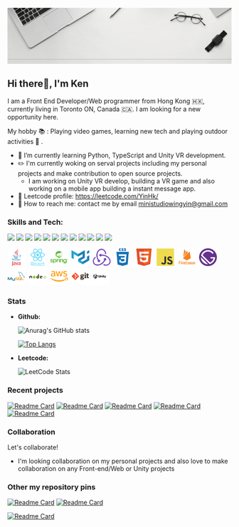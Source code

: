 ![banner.gif](./banner.gif)
## Hi there👋, I'm Ken

I am a Front End Developer/Web programmer from Hong Kong :hong_kong:, currently living in Toronto ON, Canada :canada:. I am looking for a new opportunity here.

My hobby :books: : Playing video games, learning new tech and playing outdoor activities :bicyclist: .

- :robot: I’m currently learning Python, TypeScript and Unity VR development.
- :pencil2: I'm currently woking on serval projects including my personal projects and make contribution to open source projects.
   -  I am working on Unity VR develop, building a VR game and also working on a mobile app building a instant message app.
- :abacus: Leetcode profile: https://leetcode.com/YinHk/
- :notebook: How to reach me: contact me by email ministudiowingyin@gmail.com


### Skills and Tech:

[<img src="https://camo.githubusercontent.com/06642681952b3a45b8b88c66876d7fbcf5fb57d46ae92c5033ed52df1de0ee05/68747470733a2f2f696d672e736869656c64732e696f2f62616467652f2d52656163742d3631444246423f7374796c653d666c61742d737175617265266c6162656c436f6c6f723d626c61636b266c6f676f3d7265616374266c6f676f436f6c6f723d363144424642">](<LINK>)
[<img src="https://camo.githubusercontent.com/3bd60b50ab71896ff3bd26b07f8be771e027b596313599d19fd9634f47478325/68747470733a2f2f696d672e736869656c64732e696f2f62616467652f2d52656475782d3736344142433f7374796c653d666c61742d737175617265266c6162656c436f6c6f723d626c61636b266c6f676f3d7265647578266c6f676f436f6c6f723d373634414243">](<LINK>)
[<img src="https://camo.githubusercontent.com/e2e06c41aea67ca588ec6d95d21b5790ebf19cf90abfec7033f4432e8d7af768/68747470733a2f2f696d672e736869656c64732e696f2f62616467652f2d4a6176615363726970742d4637444631453f7374796c653d666c61742d737175617265266c6162656c436f6c6f723d626c61636b266c6f676f3d6a617661736372697074266c6f676f436f6c6f723d463744463145">](<LINK>)
[<img src="https://camo.githubusercontent.com/b2e62bf246467058028b3b39bb34975f21209476bbf9c9f98d852fa41f9e28e4/68747470733a2f2f696d672e736869656c64732e696f2f6769746875622f6c616e6775616765732f746f702f6d726a6f6e6f312f6a6f692d746f2d74797065736372697074">](<LINK>)
[<img src="https://camo.githubusercontent.com/e17e119d8c9bb34ac9710be65d35d52a7e04cc260476760305525204df5f34b0/68747470733a2f2f696d672e736869656c64732e696f2f62616467652f2d4a6176612d3030373339363f7374796c653d666c61742d737175617265266c6f676f3d6a617661">](<LINK>)
[<img src="https://camo.githubusercontent.com/94ff02855e2f08cf512f3dc410132ceb8f330d531df8960afc23ae26ce1b34f9/68747470733a2f2f696d672e736869656c64732e696f2f62616467652f2d4e6f64652e6a732d3333393933333f7374796c653d666c61742d737175617265266c6162656c436f6c6f723d626c61636b266c6f676f3d6e6f64652e6a73266c6f676f436f6c6f723d333339393333">](<LINK>)
[<img src="https://camo.githubusercontent.com/16df29976ff9a57a68e83c948e3e678f2848d9951a60ccd34de0ca550187abe4/68747470733a2f2f696d672e736869656c64732e696f2f62616467652f2d457870726573732d3030303030303f7374796c653d666c61742d737175617265266c6162656c436f6c6f723d626c61636b266c6f676f3d65787072657373266c6f676f436f6c6f723d666666">](<LINK>)
[<img src="https://camo.githubusercontent.com/3ffdbace1ab2664cc5367cb367f2f33bd210fa2e521869d21b71639c4cd443c9/68747470733a2f2f696d672e736869656c64732e696f2f62616467652f2d4d6f6e676f44422d3437413234383f7374796c653d666c61742d737175617265266c6162656c436f6c6f723d626c61636b266c6f676f3d6d6f6e676f6462266c6f676f436f6c6f723d343741323438">](<LINK>)
[<img src="https://camo.githubusercontent.com/3614626bf9610470aa38d183ab54cb772caaf690c1c0bbdca9a43e4a4c8bb6b3/68747470733a2f2f696d672e736869656c64732e696f2f62616467652f432532332532302d2532333233393132302e7376673f6c6f676f3d632d7368617270266c6f676f436f6c6f723d7768697465">](<LINK>)
[<img src="https://camo.githubusercontent.com/ed90db8fb9150b2696df2605f770e84ca23766f3dd98263e23e4f85263e1e402/68747470733a2f2f696d672e736869656c64732e696f2f62616467652f2d556e6974792d3035303530353f7374796c653d666c61742d737175617265266c6f676f3d556e697479266c6f676f436f6c6f723d7768697465">](<LINK>)
[<img src="https://camo.githubusercontent.com/4e4f2f532755842fc9a89201da63437055929a6c5356d4ebc560c9e0f38ca007/68747470733a2f2f696d672e736869656c64732e696f2f62616467652f4c6962726172792d52656475782d696e666f726d6174696f6e616c3f7374796c653d666c6174266c6f676f3d7265647578266c6f676f436f6c6f723d776869746526636f6c6f723d666663666432">](<LINK>)
[<img src="https://camo.githubusercontent.com/00c5b1a632c599baf653a5b6e8b6c4a711e3f0612c1be56883f74ed1d0e5a3ac/68747470733a2f2f696d672e736869656c64732e696f2f62616467652f4c6962726172792d4e6578742e6a732d696e666f726d6174696f6e616c3f7374796c653d666c6174266c6f676f3d6e6578742e6a73266c6f676f436f6c6f723d776869746526636f6c6f723d666663666432">](<LINK>)

<div>
  <img src="https://github.com/devicons/devicon/blob/master/icons/java/java-original-wordmark.svg" title="Java" alt="Java" width="40" height="40"/>&nbsp;
  <img src="https://github.com/devicons/devicon/blob/master/icons/react/react-original-wordmark.svg" title="React" alt="React" width="40" height="40"/>&nbsp;
  <img src="https://github.com/devicons/devicon/blob/master/icons/spring/spring-original-wordmark.svg" title="Spring" alt="Spring" width="40" height="40"/>&nbsp;
  <img src="https://github.com/devicons/devicon/blob/master/icons/materialui/materialui-original.svg" title="Material UI" alt="Material UI" width="40" height="40"/>&nbsp;
  <img src="https://github.com/devicons/devicon/blob/master/icons/redux/redux-original.svg" title="Redux" alt="Redux " width="40" height="40"/>&nbsp;
  <img src="https://github.com/devicons/devicon/blob/master/icons/css3/css3-plain-wordmark.svg"  title="CSS3" alt="CSS" width="40" height="40"/>&nbsp;
  <img src="https://github.com/devicons/devicon/blob/master/icons/html5/html5-original.svg" title="HTML5" alt="HTML" width="40" height="40"/>&nbsp;
  <img src="https://github.com/devicons/devicon/blob/master/icons/javascript/javascript-original.svg" title="JavaScript" alt="JavaScript" width="40" height="40"/>&nbsp;
  <img src="https://github.com/devicons/devicon/blob/master/icons/firebase/firebase-plain-wordmark.svg" title="Firebase" alt="Firebase" width="40" height="40"/>&nbsp;
  <img src="https://github.com/devicons/devicon/blob/master/icons/gatsby/gatsby-original.svg" title="Gatsby"  alt="Gatsby" width="40" height="40"/>&nbsp;
  <img src="https://github.com/devicons/devicon/blob/master/icons/mysql/mysql-original-wordmark.svg" title="MySQL"  alt="MySQL" width="40" height="40"/>&nbsp;
  <img src="https://github.com/devicons/devicon/blob/master/icons/nodejs/nodejs-original-wordmark.svg" title="NodeJS" alt="NodeJS" width="40" height="40"/>&nbsp;
  <img src="https://github.com/devicons/devicon/blob/master/icons/amazonwebservices/amazonwebservices-plain-wordmark.svg" title="AWS" alt="AWS" width="40" height="40"/>&nbsp;
  <img src="https://github.com/devicons/devicon/blob/master/icons/git/git-original-wordmark.svg" title="Git" **alt="Git" width="40" height="40"/>
  <img src="https://github.com/devicons/devicon/blob/master/icons/unity/unity-original-wordmark.svg" title="Firebase" alt="Firebase" width="40" height="40"/>&nbsp;
</div>

### Stats
- **Github:**

   ![Anurag's GitHub stats](https://github-readme-stats.vercel.app/api?username=YinHk&show_icons=true&theme=highcontrast&count_private=true) 

   [![Top Langs](https://github-readme-stats.vercel.app/api/top-langs/?username=YinHk&layout=compact&langs_count=8)](https://github.com/anuraghazra/github-readme-stats)
   
- **Leetcode:**

   ![LeetCode Stats](https://leetcode.card.workers.dev/YinHk?theme=wtf&font=baloo&extension=activity&border=1)

### Recent projects

   [![Readme Card](https://github-readme-stats.vercel.app/api/pin/?username=YinHk&repo=util-eventemitter)](https://www.npmjs.com/package/util-eventemitter)
   [![Readme Card](https://github-readme-stats.vercel.app/api/pin/?username=It-dogs&repo=spodify)](https://github.com/It-dogs/spodify)
   [![Readme Card](https://github-readme-stats.vercel.app/api/pin/?username=YinHk-myProject&repo=geolocator-3d-app)](https://github.com/YinHk-myProject/geolocator-3d-app)
   [![Readme Card](https://github-readme-stats.vercel.app/api/pin/?username=YinHk-myProject&repo=currency-exchange-app)](https://github.com/YinHk-myProject/currency-exchange-app)
   [![Readme Card](https://github-readme-stats.vercel.app/api/pin/?username=YinHk-myProject&repo=easy-translator-app)](https://github.com/YinHk-myProject/easy-translator-app)

### Collaboration
Let's collaborate!
- I'm looking collaboration on my personal projects and also love to make collaboration on any Front-end/Web or Unity projects

### Other my repository pins
[![Readme Card](https://github-readme-stats.vercel.app/api/pin/?username=YinHk&repo=MyUnity_PaperJump)](https://github.com/YinHk-myProject/MyUnity_PaperJump)
[![Readme Card](https://github-readme-stats.vercel.app/api/pin/?username=YinHk-Notes&repo=javascript-cheatsheet-and-note)](https://github.com/YinHk-Notes/javascript-cheatsheet-and-note)

[![Readme Card](https://github-readme-stats.vercel.app/api/pin/?username=YinHk-myProgram&repo=my-leetcode-solution)](https://github.com/YinHk-myProgram/my-leetcode-solution)
